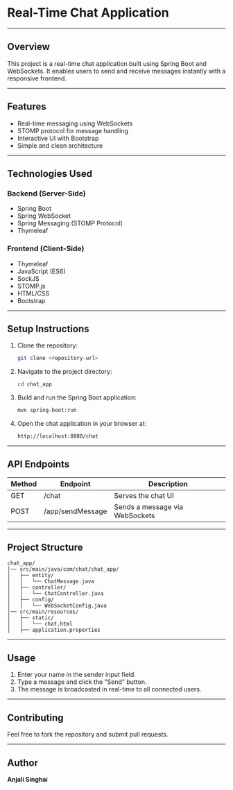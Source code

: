# Real-Time Chat Application

---

## Overview
This project is a real-time chat application built using Spring Boot and WebSockets. It enables users to send and receive messages instantly with a responsive frontend.

---

## Features
- Real-time messaging using WebSockets
- STOMP protocol for message handling
- Interactive UI with Bootstrap
- Simple and clean architecture

---

## Technologies Used
### Backend (Server-Side)
- Spring Boot
- Spring WebSocket
- Spring Messaging (STOMP Protocol)
- Thymeleaf

### Frontend (Client-Side)
- Thymeleaf
- JavaScript (ES6)
- SockJS
- STOMP.js
- HTML/CSS
- Bootstrap

---

## Setup Instructions
1. Clone the repository:
   ```sh
   git clone <repository-url>
   ```
2. Navigate to the project directory:
   ```sh
   cd chat_app
   ```
3. Build and run the Spring Boot application:
   ```sh
   mvn spring-boot:run
   ```
4. Open the chat application in your browser at:
   ```sh
   http://localhost:8080/chat
   ```

---

## API Endpoints
| Method | Endpoint          | Description                 |
|--------|------------------|-----------------------------|
| GET    | /chat            | Serves the chat UI          |
| POST   | /app/sendMessage | Sends a message via WebSockets |

---

## Project Structure
```
chat_app/
│── src/main/java/com/chat/chat_app/
│   ├── entity/
│   │   └── ChatMessage.java
│   ├── controller/
│   │   └── ChatController.java
│   ├── config/
│   │   └── WebSocketConfig.java
│── src/main/resources/
│   ├── static/
│   │   └── chat.html
│   ├── application.properties
```

---

## Usage
1. Enter your name in the sender input field.
2. Type a message and click the "Send" button.
3. The message is broadcasted in real-time to all connected users.

---

## Contributing
Feel free to fork the repository and submit pull requests.

---

## Author
**Anjali Singhai**

